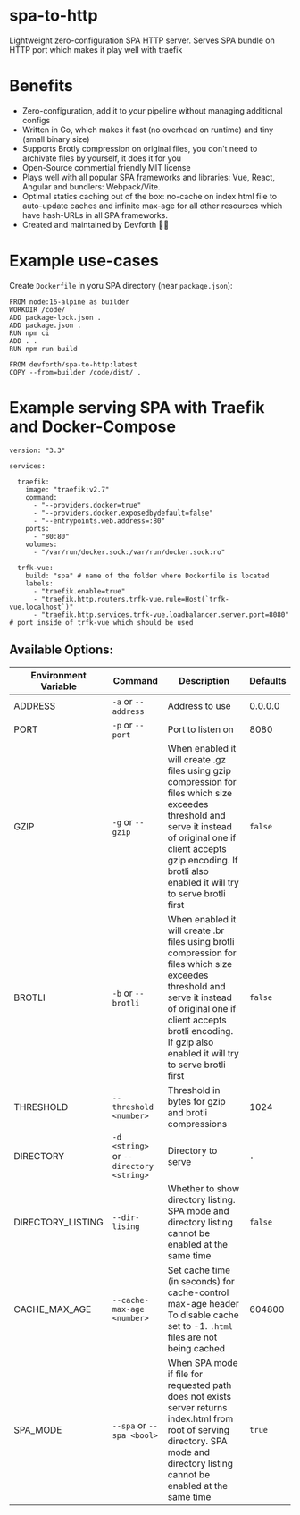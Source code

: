 # spa-to-http

Lightweight zero-configuration SPA HTTP server. Serves SPA bundle on HTTP port which makes it play well with traefik

# Benefits

* Zero-configuration, add it to your pipeline without managing additional configs
* Written in Go, which makes it fast (no overhead on runtime) and tiny (small binary size)
* Supports Brotly compression on original files, you don't need to archivate files by yourself, it does it for you
* Open-Source commertial friendly MIT license
* Plays well with all popular SPA frameworks and libraries: Vue, React, Angular and bundlers: Webpack/Vite.
* Optimal statics caching out of the box: no-cache on index.html file to auto-update caches and infinite max-age for all other resources which have hash-URLs in all SPA frameworks.
* Created and maintained by Devforth 💪🏼



# Example use-cases

Create `Dockerfile` in yoru SPA directory (near `package.json`):

```
FROM node:16-alpine as builder
WORKDIR /code/
ADD package-lock.json .
ADD package.json .
RUN npm ci
ADD . .
RUN npm run build

FROM devforth/spa-to-http:latest
COPY --from=builder /code/dist/ .
```

# Example serving SPA with Traefik and Docker-Compose

```
version: "3.3"

services:

  traefik:
    image: "traefik:v2.7"
    command:
      - "--providers.docker=true"
      - "--providers.docker.exposedbydefault=false"
      - "--entrypoints.web.address=:80"
    ports:
      - "80:80"
    volumes:
      - "/var/run/docker.sock:/var/run/docker.sock:ro"

  trfk-vue:
    build: "spa" # name of the folder where Dockerfile is located
    labels:
      - "traefik.enable=true"
      - "traefik.http.routers.trfk-vue.rule=Host(`trfk-vue.localhost`)"
      - "traefik.http.services.trfk-vue.loadbalancer.server.port=8080" # port inside of trfk-vue which should be used
```      


## Available Options:

| Environment Variable   | Command                                 | Description                                                                                                                                                                                                                           | Defaults |
|-------------------|-----------------------------------------|---------------------------------------------------------------------------------------------------------------------------------------------------------------------------------------------------------------------------------------|----------|
| ADDRESS           | `-a` or `--address`                     | Address to use                                                                                                                                                                                                                        | 0.0.0.0  |
| PORT              | `-p` or `--port`                        | Port to listen on                                                                                                                                                                                                                      | 8080     |
| GZIP              | `-g` or `--gzip`                        | When enabled it will create .gz files using gzip compression for files which size exceedes threshold and serve it instead of original one if client accepts gzip encoding. If brotli also enabled it will try to serve brotli first   | `false`  |
| BROTLI            | `-b` or `--brotli`                      | When enabled it will create .br files using brotli compression for files which size exceedes threshold and serve it instead of original one if client accepts brotli encoding. If gzip also enabled it will try to serve brotli first | `false`  |
| THRESHOLD         | `--threshold <number>`                  | Threshold in bytes for gzip and brotli compressions                                                                                                                                                                                   | 1024     |
| DIRECTORY         | `-d <string>` or `--directory <string>` | Directory to serve                                                                                                                                                                                                                    | `.`      |
| DIRECTORY_LISTING | `--dir-lising`                          | Whether to show directory listing. SPA mode and directory listing cannot be enabled at the same time                                                                                                                                  | `false`  |
| CACHE_MAX_AGE     | `--cache-max-age <number>`              | Set cache time (in seconds) for cache-control max-age header To disable cache set to -1. `.html` files are not being cached                                                                                                           | 604800   |
| SPA_MODE          | `--spa` or `--spa <bool>`               | When SPA mode if file for requested path does not exists server returns index.html from root of serving directory. SPA mode and directory listing cannot be enabled at the same time                                                  | `true`   |
